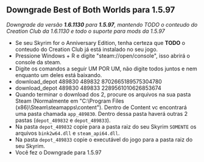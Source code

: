 ## Downgrade Best of Both Worlds para 1.5.97
_Downgrade da versão **1.6.1130** para **1.5.97**, mantendo TODO o conteudo do Creation Club da 1.6.1130 e todo o suporte para mods da 1.5.97_

- Se seu Skyrim for o Anniversary Edition, tenha certeza que **TODO** o conteudo do Creation Club já está instalado no seu jogo.
- Pressione Windows + R e digite "steam://open/console", isso abrirá o console da steam.
- Digite os comandos a seguir UM POR UM, não digite todos juntos e nem enquanto um deles está baixando.
- download_depot 489830 489832 8702665189575304780
- download_depot 489830 489833 2289561010626853674
- Quando terminar o download dos 2, procure os arquivos na sua pasta Steam (Normalmente em "C:\Program Files (x86)\Steam\steamapps\content"). Dentro de Content vc encontrará uma pasta chamada `app_489830`. Dentro dessa pasta haverá outras 2 pastas (`depot_489832` e `depot_489833`).
- Na pasta `depot_489832` copie para a pasta raiz do seu Skyrim `SOMENTE` os arquivos `bink2w64.dll` e `steam_api64.dll`.
- Na pasta `depot_489833` copie o executável do jogo para a pasta raiz do seu Skyrim.
- Você fez o Downgrade para 1.5.97